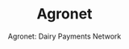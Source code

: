 ---
layout: project
tags: [SaaS, Mobile app, Payments]
thumbnail: "showcase_agronet.jpg"
description: "Agronet is a payment network that allows farmer to receive instant payment for the milk they sell."
subtitle: "Agronet: Dairy Payments Network"
title:  "Agronet"
slides:
- agronet1.jpg
- agronet9.jpg
- agronet2.jpg
- agronet3.jpg
- agronet4.jpg
- agronet5.jpg
- agronet6.jpg
- agronet7.jpg
- agronet8.jpg
client: Agronet
partners: <a href="http://www.palmhousedairies.com/" target="_blank">Palmhouse Dairies</a>, <a href="http://sbs.strathmore.edu/" target="_blank">Strathmore Business School</a>, <a href="http://trac-fund.com/" target="_blank">TRAC Fund</a>, <a href="http://www.scale-software.co.ke/" target="_blank">Scales and Software</a>
tasks: Market Survey and Research, Business modelling, App development, Web Development
project_url: http://agronet.zegetech.com
challenge: Dairy is the largest agricultural activity in Kenya and ranks highly in Africa. With the milk deficit still very high, you'd think that dairy farming would be profitable for all. Unfortunatley, for most smallholder farmers it hardly is.
goals:
- Increase farmers yields through easy access to farm inputs
- Near real-time payment to farmers for milk sold
- Provide the dairy processor an information system for managing their supply chain and payments
- Provide behavioural change mechanism (training and information) for farmer that will lead to higher yields
solution: Agronet aims to address these by providing access to finance, information and markets for the smallholder dairy communities. The system tries to do this through proper payment and information interaction between the stakeholders in the ecosystem. Data and information about farming activities, primarily focused on the level of transactions that are undertaken at the farm level is used. Through the system, small-scale farmers are empowered through agricultural financing, access to markets and markets information, higher profits and increased transparency.
results: Agronet mapped out the dairy landscape in Githunguri region via an intense baseline survey. We developed information modules and increased stakeholders interaction through mobile and SMS. 
testimonial: Experiencing how amazing, eager and receptive small scale farmers are opened up my eye to the realisation that Africa is in dire need of solutions like Agronet, because they really hit home. Zegetechs commitment to bringing innovative technology that bring lasting impact inspires me to pay attention to the marginalised economies in our region. I was impressed by the zegetech team's capability to execute both technical and non-technical aspects of the project in building this product.
testifier_image: profile-mackinley.jpg
testifier_name: Mackinley Musembi
testifier_role: Project Manager, Agronet
---